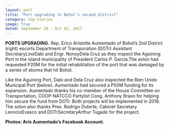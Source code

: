 ```yaml
---
layout: post
title: "Port upgrading in Bohol's second district"
category: top-stories
image: true
dated: September 24 - Oct 01, 2017
---
```


**PORTS UPGRADING.** Rep. Erico Aristotle Aumentado of Bohol’s 2nd District (right) escorts Department of Transporation (DOTr) Assistant SecretaryLinoDabi and Engr. NonoyDela Cruz as they inspect the Aguining Port in the island municipality of President Carlos P. Garcia.The solon had requested P20M for the initial rehabilitation of the port that was damaged by a series of storms that hit Bohol. 

Like the Aguining Port, Dabi and Dela Cruz also inspected the Bien Unido Municipal Port (below). Aumentado had secured a P50M funding for its expansion. Aumentado thanks his co-member of the House Committee on Transportation, COOP-NATCCO Partylist Cong. Anthony Bravo for helping him secure the fund from DOTr. Both projects will be implemented in 2018. The solon also thanks Pres. Rodrigo Duterte, Cabinet Secretary LeoncioEvasco and DOTrSecretaryArthur Tugade for the project. 

**Photos: Aris Aumentado’s Facebook Account.**